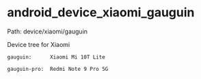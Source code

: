 # android_device_xiaomi_gauguin

Path:   device/xiaomi/gauguin

Device tree for Xiaomi 

    gauguin:      Xiaomi Mi 10T Lite
    
    gauguin-pro:  Redmi Note 9 Pro 5G
